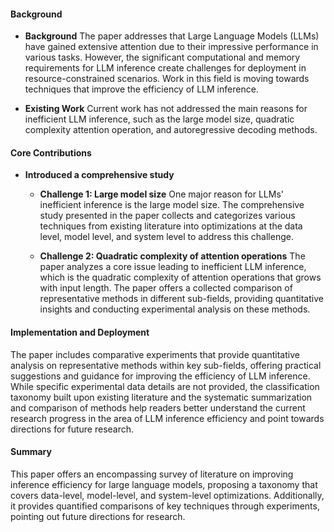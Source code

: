 #### Background
- **Background**
The paper addresses that Large Language Models (LLMs) have gained extensive attention due to their impressive performance in various tasks. However, the significant computational and memory requirements for LLM inference create challenges for deployment in resource-constrained scenarios. Work in this field is moving towards techniques that improve the efficiency of LLM inference.

- **Existing Work**
Current work has not addressed the main reasons for inefficient LLM inference, such as the large model size, quadratic complexity attention operation, and autoregressive decoding methods.

#### Core Contributions
- **Introduced a comprehensive study**
    - **Challenge 1: Large model size**
        One major reason for LLMs' inefficient inference is the large model size. The comprehensive study presented in the paper collects and categorizes various techniques from existing literature into optimizations at the data level, model level, and system level to address this challenge.
   
    - **Challenge 2: Quadratic complexity of attention operations**
        The paper analyzes a core issue leading to inefficient LLM inference, which is the quadratic complexity of attention operations that grows with input length. The paper offers a collected comparison of representative methods in different sub-fields, providing quantitative insights and conducting experimental analysis on these methods.

#### Implementation and Deployment
The paper includes comparative experiments that provide quantitative analysis on representative methods within key sub-fields, offering practical suggestions and guidance for improving the efficiency of LLM inference. While specific experimental data details are not provided, the classification taxonomy built upon existing literature and the systematic summarization and comparison of methods help readers better understand the current research progress in the area of LLM inference efficiency and point towards directions for future research.

#### Summary
This paper offers an encompassing survey of literature on improving inference efficiency for large language models, proposing a taxonomy that covers data-level, model-level, and system-level optimizations. Additionally, it provides quantified comparisons of key techniques through experiments, pointing out future directions for research.
